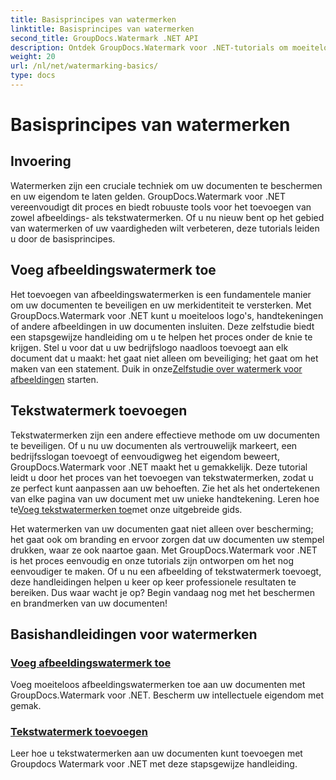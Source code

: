 ```yaml
---
title: Basisprincipes van watermerken
linktitle: Basisprincipes van watermerken
second_title: GroupDocs.Watermark .NET API
description: Ontdek GroupDocs.Watermark voor .NET-tutorials om moeiteloos afbeeldings- en tekstwatermerken toe te voegen. Bescherm uw documenten met deze eenvoudig te volgen handleidingen.
weight: 20
url: /nl/net/watermarking-basics/
type: docs
---
```

# Basisprincipes van watermerken

## Invoering
Watermerken zijn een cruciale techniek om uw documenten te beschermen en uw eigendom te laten gelden. GroupDocs.Watermark voor .NET vereenvoudigt dit proces en biedt robuuste tools voor het toevoegen van zowel afbeeldings- als tekstwatermerken. Of u nu nieuw bent op het gebied van watermerken of uw vaardigheden wilt verbeteren, deze tutorials leiden u door de basisprincipes.

## Voeg afbeeldingswatermerk toe

Het toevoegen van afbeeldingswatermerken is een fundamentele manier om uw documenten te beveiligen en uw merkidentiteit te versterken. Met GroupDocs.Watermark voor .NET kunt u moeiteloos logo's, handtekeningen of andere afbeeldingen in uw documenten insluiten. Deze zelfstudie biedt een stapsgewijze handleiding om u te helpen het proces onder de knie te krijgen. Stel u voor dat u uw bedrijfslogo naadloos toevoegt aan elk document dat u maakt: het gaat niet alleen om beveiliging; het gaat om het maken van een statement. Duik in onze[Zelfstudie over watermerk voor afbeeldingen](./add-image-watermark/) starten.

## Tekstwatermerk toevoegen

 Tekstwatermerken zijn een andere effectieve methode om uw documenten te beveiligen. Of u nu uw documenten als vertrouwelijk markeert, een bedrijfsslogan toevoegt of eenvoudigweg het eigendom beweert, GroupDocs.Watermark voor .NET maakt het u gemakkelijk. Deze tutorial leidt u door het proces van het toevoegen van tekstwatermerken, zodat u ze perfect kunt aanpassen aan uw behoeften. Zie het als het ondertekenen van elke pagina van uw document met uw unieke handtekening. Leren hoe te[Voeg tekstwatermerken toe](./add-text-watermark/)met onze uitgebreide gids.

Het watermerken van uw documenten gaat niet alleen over bescherming; het gaat ook om branding en ervoor zorgen dat uw documenten uw stempel drukken, waar ze ook naartoe gaan. Met GroupDocs.Watermark voor .NET is het proces eenvoudig en onze tutorials zijn ontworpen om het nog eenvoudiger te maken. Of u nu een afbeelding of tekstwatermerk toevoegt, deze handleidingen helpen u keer op keer professionele resultaten te bereiken. Dus waar wacht je op? Begin vandaag nog met het beschermen en brandmerken van uw documenten!

## Basishandleidingen voor watermerken
### [Voeg afbeeldingswatermerk toe](./add-image-watermark/)
Voeg moeiteloos afbeeldingswatermerken toe aan uw documenten met GroupDocs.Watermark voor .NET. Bescherm uw intellectuele eigendom met gemak.
### [Tekstwatermerk toevoegen](./add-text-watermark/)
Leer hoe u tekstwatermerken aan uw documenten kunt toevoegen met Groupdocs Watermark voor .NET met deze stapsgewijze handleiding.